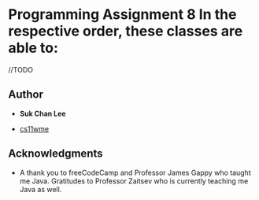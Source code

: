 # Programming Assignment 8 In the respective order, these classes are able to:
//TODO

## Author

* **Suk Chan Lee**
- [cs11wme](mailto:scl002@ucsd.edu)


## Acknowledgments

* A thank you to freeCodeCamp and Professor James Gappy who taught me Java.
Gratitudes to Professor Zaitsev who is currently teaching me Java as well.